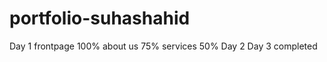 # portfolio-suhashahid
Day 1
    frontpage 100%
    about us 75%
    services 50%
Day 2 
Day 3 completed
